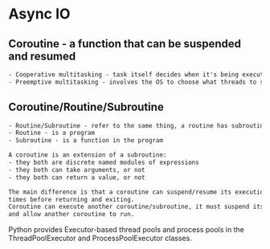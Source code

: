 # Async IO

## Coroutine - a function that can be suspended and resumed

```txt
- Cooperative multitasking - task itself decides when it's being executed, resumed
- Preemptive multitasking - involves the OS to choose what threads to suspend/resume and when
```

## Coroutine/Routine/Subroutine

```txt
- Routine/Subroutine - refer to the same thing, a routine has subroutine
- Routine - is a program
- Subroutine - is a function in the program

A coroutine is an extension of a subroutine:
- they both are discrete named modules of expressions
- they both can take arguments, or not
- they both can return a value, or not

The main difference is that a coroutine can suspend/resume its execution many
times before returning and exiting.
Coroutine can execute another coroutine/subroutine, it must suspend its execution
and allow another coroutine to run.
```

Python provides Executor-based thread pools and process pools in the ThreadPoolExecutor
and ProcessPoolExecutor classes.

